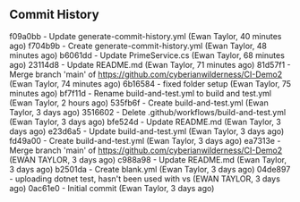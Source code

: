 Commit History
---------------
f09a0bb - Update generate-commit-history.yml (Ewan Taylor, 40 minutes ago)
f704b9b - Create generate-commit-history.yml (Ewan Taylor, 48 minutes ago)
b6061dd - Update PrimeService.cs (Ewan Taylor, 68 minutes ago)
23114d8 - Update README.md (Ewan Taylor, 71 minutes ago)
81d57f1 - Merge branch 'main' of https://github.com/cyberianwilderness/CI-Demo2 (Ewan Taylor, 74 minutes ago)
6b16584 - fixed folder setup (Ewan Taylor, 75 minutes ago)
bf7f11d - Rename build-and-test.yml to build and test.yml (Ewan Taylor, 2 hours ago)
535fb6f - Create build-and-test.yml (Ewan Taylor, 3 days ago)
3516602 - Delete .github/workflows/build-and-test.yml (Ewan Taylor, 3 days ago)
bfe524d - Update README.md (Ewan Taylor, 3 days ago)
e23d6a5 - Update build-and-test.yml (Ewan Taylor, 3 days ago)
fd49a00 - Create build-and-test.yml (Ewan Taylor, 3 days ago)
ea7313e - Merge branch 'main' of https://github.com/cyberianwilderness/CI-Demo2 (EWAN TAYLOR, 3 days ago)
c988a98 - Update README.md (Ewan Taylor, 3 days ago)
b2501da - Create blank.yml (Ewan Taylor, 3 days ago)
04de897 - uploading dotnet test, hasn't been used with vs (EWAN TAYLOR, 3 days ago)
0ac61e0 - Initial commit (Ewan Taylor, 3 days ago)